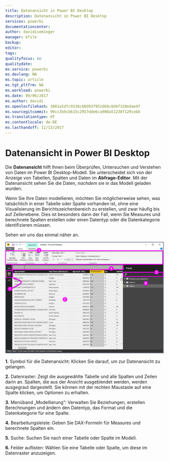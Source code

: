 ```yaml
---
title: Datenansicht in Power BI Desktop
description: Datenansicht in Power BI Desktop
services: powerbi
documentationcenter: 
author: davidiseminger
manager: kfile
backup: 
editor: 
tags: 
qualityfocus: no
qualitydate: 
ms.service: powerbi
ms.devlang: NA
ms.topic: article
ms.tgt_pltfrm: NA
ms.workload: powerbi
ms.date: 09/06/2017
ms.author: davidi
ms.openlocfilehash: 3081a5dfc9338c60d93f952d68c8d4f320edae9f
ms.sourcegitcommit: 99cc3b9cb615c2957dde6ca908a51238f129cebb
ms.translationtype: HT
ms.contentlocale: de-DE
ms.lasthandoff: 11/13/2017
---
```

# <a name="data-view-in-power-bi-desktop"></a>Datenansicht in Power BI Desktop
Die **Datenansicht** hilft Ihnen beim Überprüfen, Untersuchen und Verstehen von Daten im Power BI Desktop-Modell. Sie unterscheidet sich von der Anzeige von Tabellen, Spalten und Daten im **Abfrage-Editor**. Mit der Datenansicht sehen Sie die Daten, *nachdem* sie in das Modell geladen wurden.

Wenn Sie Ihre Daten modellieren, möchten Sie möglicherweise sehen, was tatsächlich in einer Tabelle oder Spalte vorhanden ist, ohne eine Visualisierung im Berichtszeichenbereich zu erstellen, und zwar häufig bis auf Zeilenebene. Dies ist besonders dann der Fall, wenn Sie Measures und berechnete Spalten erstellen oder einen Datentyp oder die Datenkategorie identifizieren müssen.

Sehen wir uns das einmal näher an.

![](media/desktop-data-view/dataview_fullscreen.png)

**1.** Symbol für die Datenansicht: Klicken Sie darauf, um zur Datenansicht zu gelangen.

**2.** Datenraster: Zeigt die ausgewählte Tabelle und alle Spalten und Zeilen darin an. Spalten, die aus der Ansicht ausgeblendet werden, werden ausgegraut dargestellt. Sie können mit der rechten Maustaste auf eine Spalte klicken, um Optionen zu erhalten.

**3.** Menüband „Modellierung“: Verwalten Sie Beziehungen, erstellen Berechnungen und ändern den Datentyp, das Format und die Datenkategorie für eine Spalte.

**4.** Bearbeitungsleiste: Geben Sie DAX-Formeln für Measures und berechnete Spalten ein.

**5.** Suche: Suchen Sie nach einer Tabelle oder Spalte im Modell.

**6.** Felder auflisten: Wählen Sie eine Tabelle oder Spalte, um diese im Datenraster anzuzeigen.

